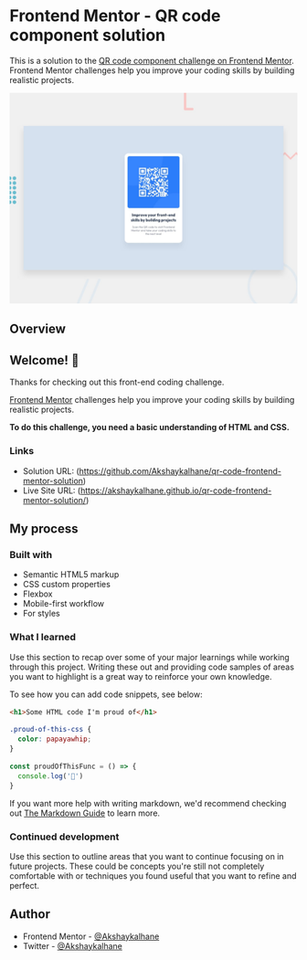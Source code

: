 # Frontend Mentor - QR code component solution

This is a solution to the [QR code component challenge on Frontend Mentor](https://www.frontendmentor.io/challenges/qr-code-component-iux_sIO_H). Frontend Mentor challenges help you improve your coding skills by building realistic projects. 




![Design preview for the QR code component coding challenge](./design/desktop-preview.jpg)

## Overview

## Welcome! 👋

Thanks for checking out this front-end coding challenge.

[Frontend Mentor](https://www.frontendmentor.io) challenges help you improve your coding skills by building realistic projects.

**To do this challenge, you need a basic understanding of HTML and CSS.**

### Links

- Solution URL: (https://github.com/Akshaykalhane/qr-code-frontend-mentor-solution)
- Live Site URL: (https://akshaykalhane.github.io/qr-code-frontend-mentor-solution/)

## My process

### Built with

- Semantic HTML5 markup
- CSS custom properties
- Flexbox
- Mobile-first workflow
- For styles


### What I learned

Use this section to recap over some of your major learnings while working through this project. Writing these out and providing code samples of areas you want to highlight is a great way to reinforce your own knowledge.

To see how you can add code snippets, see below:

```html
<h1>Some HTML code I'm proud of</h1>
```
```css
.proud-of-this-css {
  color: papayawhip;
}
```
```js
const proudOfThisFunc = () => {
  console.log('🎉')
}
```

If you want more help with writing markdown, we'd recommend checking out [The Markdown Guide](https://www.markdownguide.org/) to learn more.



### Continued development

Use this section to outline areas that you want to continue focusing on in future projects. These could be concepts you're still not completely comfortable with or techniques you found useful that you want to refine and perfect.





## Author

- Frontend Mentor - [@Akshaykalhane](https://www.frontendmentor.io/profile/Akshaykalhane)
- Twitter - [@Akshaykalhane](https://www.twitter.com/AkshayKalhane)






